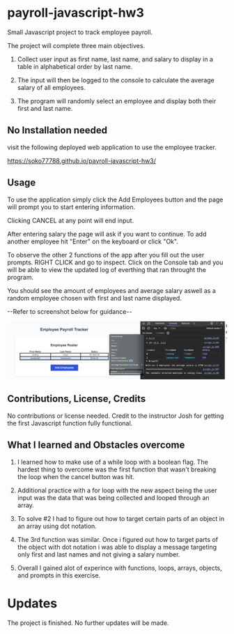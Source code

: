 # payroll-javascript-hw3
Small Javascript project to track employee payroll. 

The project will complete three main objectives. 

1. Collect user input as first name, last name, and salary to display in a table in alphabetical order by last name. 

2. The input will then be logged to the console to calculate the average salary of all employees.

3. The program will randomly select an employee and display both their first and last name. 

## No Installation needed

visit the following deployed web application to use the employee tracker. 

https://soko77788.github.io/payroll-javascript-hw3/

## Usage

To use the application simply click the Add Employees button and the page will prompt you to start entering information. 

Clicking CANCEL at any point will end input. 

After entering salary the page will ask if you want to continue. To add another employee hit "Enter" on the keyboard or click "Ok". 


To observe the other 2 functions of the app after you fill out the user prompts. RIGHT CLICK and go to inspect. Click on the Console tab and you will be able to view the updated log of everthing that ran throught the program. 

You should see the amount of employees and average salary aswell as a random employee chosen with first and last name displayed. 

--Refer to screenshot below for guidance--

![Employee tracker table with console displayed](Assets/employee-tracker-screenshot.png)


## Contributions, License, Credits

No contributions or license needed. Credit to the instructor Josh for getting the first Javascript function fully functional. 

## What I learned and Obstacles overcome

1. I learned how to make use of a while loop with a boolean flag. The hardest thing to overcome was the first function that wasn't breaking the loop when the cancel button was hit. 

2. Additional practice with a for loop with the new aspect being the user input was the data that was being collected and looped through an array.

3. To solve #2 I had to figure out how to target certain parts of an object in an array using dot notation. 

4. The 3rd function was similar. Once i figured out how to target parts of the object with dot notation i was able to display a message targeting only first and last names and not giving a salary number. 

5. Overall I gained alot of experince with functions, loops, arrays, objects, and prompts in this exercise. 

# Updates

The project is finished. No further updates will be made. 


